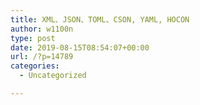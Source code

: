 ```yaml
---
title: XML、JSON、TOML、CSON, YAML, HOCON
author: w1100n
type: post
date: 2019-08-15T08:54:07+00:00
url: /?p=14789
categories:
  - Uncategorized

---
```

